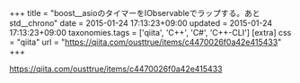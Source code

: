 +++
title = "boost__asioのタイマーをIObservableでラップする。あとstd__chrono"
date = 2015-01-24 17:13:23+09:00
updated = 2015-01-24 17:13:23+09:00
taxonomies.tags = ['qiita', 'C++', 'C#', 'C++-CLI']
[extra]
css = "qiita"
url = "https://qiita.com/ousttrue/items/c4470026f0a42e415433"
+++

<https://qiita.com/ousttrue/items/c4470026f0a42e415433>

